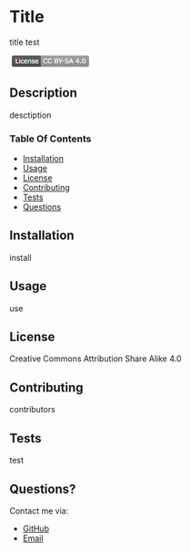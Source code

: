 

# Title  
title test   
  
![License Badge](https://raw.githubusercontent.com/cfoster121/readme-cli/main/assets/images/Creative-Commons-Attribution-Share-Alike-4.0.png)  

## Description   
desctiption    

### Table Of Contents  
* [Installation](#Installation)
* [Usage](#Usage)
* [License](#License)
* [Contributing](#Contributing)
* [Tests](#Tests)
* [Questions](#Questions)
    
    
## Installation  
install  
    
## Usage  
use  
     
## License   
Creative Commons Attribution Share Alike 4.0 
     
## Contributing  
contributors  
    
## Tests  
test     
    
## Questions?  
  
Contact me via:  
* [GitHub](https://github.com/cfoster121)  
* [Email](mailto:cfoster649@gmail.com) 
    